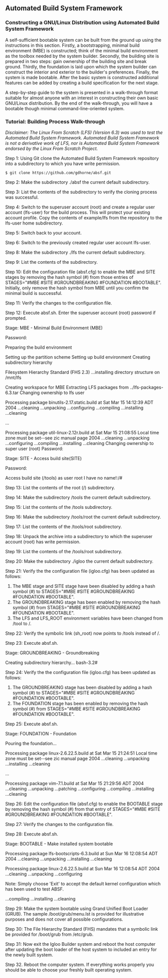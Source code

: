 ## Automated Build System Framework

### Constructing a GNU/Linux Distribution using Automated Build System Framework

A self-sufficient bootable system can be built from the ground up using the instructions in this section. Firstly, a bootstrapping, minimal build environment (MBE) is constructed; think of the minimal build environment as the toolbox needed by the system builder. Secondly, the building site is prepared in two steps: gain ownership of the building site and break ground. Thirdly, the foundation is laid upon which the system builder can construct the interior and exterior to the builder's preferences. Finally, the system is made bootable. After the basic system is constructed additional features can be added by creating a build specification for the next stage.

A step-by-step guide to the system is presented in a walk-through format suitable for almost anyone with an interest in constructing their own basic GNU/Linux distribution. By the end of the walk-through, you will have a bootable though minimal command-line-oriented system.

### Tutorial: Building Process Walk-through

*Disclaimer: The Linux From Scratch (LFS) (Version 6.3) was used to test the Automated Build System Framework. Automated Build System Framework is not a derivative work of LFS, nor is Automated Build System Framework endorsed by the Linux From Scratch Project.*

Step 1: Using Git clone the Automated Build System Framework repository into a subdirectory to which you have write permission.

	$ git clone https://github.com/gdhorne/absf.git

Step 2: Make the subdirectory ./absf the current default subdirectory.

Step 3: List the contents of the subdirectory to verify the cloning process was successful.

Step 4: Switch to the superuser account (root) and create a regular user account (lfs-user) for the build process. This will protect your existing account profile. Copy the contents of example/lfs from the repository to the lfs-user home subdirectory.

Step 5: Switch back to your account.

Step 6: Switch to the previously created regular user account lfs-user.

Step 8: Make the subdirectory ./lfs the current default subdirectory.

Step 9: List the contents of the subdirectory.

Step 10: Edit the configuration file (absf.cfg) to enable the MBE and SITE stages by removing the hash symbol (#) from those entries of
STAGES="#MBE #SITE #GROUNDBREAKING #FOUNDATION #BOOTABLE". Initially, only remove the hash symbol from MBE until you confirm the minimal build is successful.

Step 11: Verify the changes to the configuration file.

Step 12: Execute absf.sh. Enter the superuser account (root) password if prompted.

Stage: MBE - Minimal Build Environment (MBE)

Password: 

Preparing the build environment

Setting up the partition scheme
Setting up build environment
Creating subdirectory hierarchy

Filesystem Hierarchy Standard (FHS 2.3)
...installing directory structure on /mnt/lfs

Creating workspace for MBE
Extracting LFS packages from ../lfs-packages-6.3.tar
Changing ownership to lfs user

Processing package binutils-2.17.static.build
at Sat Mar 15 14:12:39 ADT 2004
...cleaning
...unpacking
...configuring
...compiling
...installing
...cleaning

...

Processing package util-linux-2.12r.build
at Sat Mar 15 21:08:55 Local time zone must be set--see zic manual page 2004
...cleaning
...unpacking
...configuring
...compiling
...installing
...cleaning
Changing ownership to super user (root)
Password:

Stage: SITE - Access build site(SITE)

Password:

Access build site (/tools) as user root
I have no name!:/#


Step 13: List the contents of the root (/) subdirectory.

Step 14: Make the subdirectory /tools the current default subdirectory.

Step 15: List the contents of the /tools subdirectory.

Step 16: Make the subdirectory /tools/root the current default subdirectory.

Step 17: List the contents of the /tools/root subdirectory.

Step 18: Unpack the archive into a subdirectory to which the superuser account (root) has write permission.

Step 19: List the contents of the /tools/root subdirectory.

Step 20: Make the subdirectory ./igloo the current default subdirectory.

Step 21: Verify the the configuration file (igloo.cfg) has been updated as follows:
1. The MBE stage and SITE stage have been disabled by adding a hash symbol (#) to STAGES="#MBE #SITE #GROUNDBREAKING #FOUNDATION #BOOTABLE".
2. The GROUNDBREAKING stage has been enabled by removing the hash symbol (#) from STAGES="#MBE #SITE #GROUNDBREAKING #FOUNDATION #BOOTABLE".
3. The LFS and LFS_ROOT environment variables have been changed from /tool to /.

Step 22: Verify the symbolic link (sh_root) now points to /tools instead of /.

Step 23: Execute absf.sh.


Stage: GROUNDBREAKING - Groundbreaking

Creating subdirectory hierarchy...
bash-3.2# 

Step 24: Verify the the configuration file (igloo.cfg) has been updated as follows:
1. The GROUNDBREAKING stage has been disabled by adding a hash symbol (#) to STAGES="#MBE #SITE #GROUNDBREAKING #FOUNDATION #BOOTABLE".
2. The FOUNDATION stage has been enabled by removing the hash symbol (#) from STAGES="#MBE #SITE #GROUNDBREAKING #FOUNDATION #BOOTABLE".

Step 25: Execute absf.sh.

Stage: FOUNDATION - Foundation

Pouring the foundation...

Processing package linux-2.6.22.5.build
at Sat Mar 15 21:24:51 Local time zone must be set--see zic manual page 2004
...cleaning
...unpacking
...installing
...cleaning

...

Processing package vim-7.1.build
at Sat Mar 15 21:29:56 ADT 2004
...cleaning
...unpacking
...patching
...configuring
...compiling
...installing
...cleaning

Step 26: Edit the configuration file (absf.cfg) to enable the BOOTABLE stage by removing the hash symbol (#) from that entry of
STAGES="#MBE #SITE #GROUNDBREAKING #FOUNDATION #BOOTABLE".

Step 27: Verify the changes to the configuration file.

Step 28: Execute absf.sh.

Stage: BOOTABLE - Make installed system bootable

Processing package lfs-bootscripts-6.3.build
at Sun Mar 16 12:08:54 ADT 2004
...cleaning
...unpacking
...installing
...cleaning

Processing package linux-2.6.22.5.build
at Sun Mar 16 12:08:54 ADT 2004
...cleaning
...unpacking
...configuring

Note: Simply choose 'Exit' to accept the default kernel configuration which has been used to test ABSF.


...compiling
...installing
...cleaning

Step 29: Make the system bootable using Grand Unified Boot Loader (GRUB). The sample /boot/grub/menu.lst is provided for illustrative purposes and does not cover all possible configurations.

Step 30: The File Hierarchy Standard (FHS) mandates that a symbolic link be provided for /boot/grub from /etc/grub.

Step 31: Now exit the Igloo Builder system and reboot the host computer after updating the boot loader of the host system to included an entry for the newly built system.

Step 32. Reboot the computer system. If everything works properly you should be able to choose your freshly built operating system.
